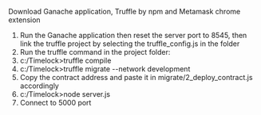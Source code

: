 Download Ganache application, Truffle by npm and Metamask chrome extension
1) Run the Ganache application then reset the server port to 8545, then link the truffle project by selecting the truffle_config.js in the folder
2) Run the truffle command in the project folder:
3) c:/Timelock>truffle compile
4) c:/Timelock>truffle migrate --network development
5) Copy the contract address and paste it in migrate/2_deploy_contract.js accordingly
6) c:/Timelock>node server.js
7) Connect to 5000 port 
